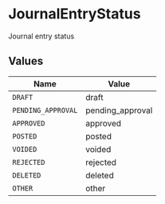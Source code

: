 # JournalEntryStatus

Journal entry status


## Values

| Name               | Value              |
| ------------------ | ------------------ |
| `DRAFT`            | draft              |
| `PENDING_APPROVAL` | pending_approval   |
| `APPROVED`         | approved           |
| `POSTED`           | posted             |
| `VOIDED`           | voided             |
| `REJECTED`         | rejected           |
| `DELETED`          | deleted            |
| `OTHER`            | other              |